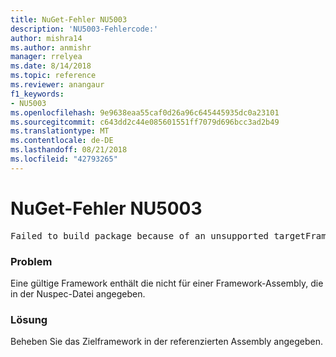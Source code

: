 ```yaml
---
title: NuGet-Fehler NU5003
description: 'NU5003-Fehlercode:'
author: mishra14
ms.author: anmishr
manager: rrelyea
ms.date: 8/14/2018
ms.topic: reference
ms.reviewer: anangaur
f1_keywords:
- NU5003
ms.openlocfilehash: 9e9638eaa55caf0d26a96c645445935dc0a23101
ms.sourcegitcommit: c643dd2c44e085601551ff7079d696bcc3ad2b49
ms.translationtype: MT
ms.contentlocale: de-DE
ms.lasthandoff: 08/21/2018
ms.locfileid: "42793265"
---
```

# <a name="nuget-error-nu5003"></a>NuGet-Fehler NU5003
<pre>Failed to build package because of an unsupported targetFramework value on 'System.Net'.</pre>

### <a name="issue"></a>Problem

Eine gültige Framework enthält die nicht für einer Framework-Assembly, die in der Nuspec-Datei angegeben.


### <a name="solution"></a>Lösung

Beheben Sie das Zielframework in der referenzierten Assembly angegeben.

